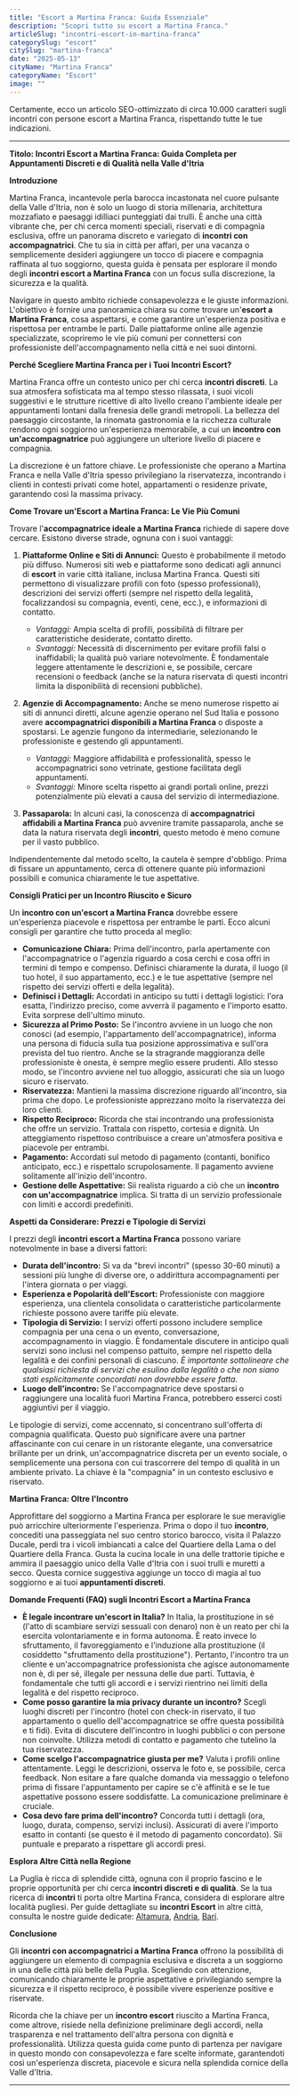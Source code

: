 ```yaml
---
title: "Escort a Martina Franca: Guida Essenziale"
description: "Scopri tutto su escort a Martina Franca."
articleSlug: "incontri-escort-in-martina-franca" 
categorySlug: "escort"
citySlug: "martina-franca"
date: "2025-05-13"
cityName: "Martina Franca"
categoryName: "Escort"
image: ""
---
```


Certamente, ecco un articolo SEO-ottimizzato di circa 10.000 caratteri sugli incontri con persone escort a Martina Franca, rispettando tutte le tue indicazioni.

---

**Titolo: Incontri Escort a Martina Franca: Guida Completa per Appuntamenti Discreti e di Qualità nella Valle d'Itria**

**Introduzione**

Martina Franca, incantevole perla barocca incastonata nel cuore pulsante della Valle d'Itria, non è solo un luogo di storia millenaria, architettura mozzafiato e paesaggi idilliaci punteggiati dai trulli. È anche una città vibrante che, per chi cerca momenti speciali, riservati e di compagnia esclusiva, offre un panorama discreto e variegato di **incontri con accompagnatrici**. Che tu sia in città per affari, per una vacanza o semplicemente desideri aggiungere un tocco di piacere e compagnia raffinata al tuo soggiorno, questa guida è pensata per esplorare il mondo degli **incontri escort a Martina Franca** con un focus sulla discrezione, la sicurezza e la qualità.

Navigare in questo ambito richiede consapevolezza e le giuste informazioni. L'obiettivo è fornire una panoramica chiara su come trovare un'**escort a Martina Franca**, cosa aspettarsi, e come garantire un'esperienza positiva e rispettosa per entrambe le parti. Dalle piattaforme online alle agenzie specializzate, scopriremo le vie più comuni per connettersi con professioniste dell'accompagnamento nella città e nei suoi dintorni.

**Perché Scegliere Martina Franca per i Tuoi Incontri Escort?**

Martina Franca offre un contesto unico per chi cerca **incontri discreti**. La sua atmosfera sofisticata ma al tempo stesso rilassata, i suoi vicoli suggestivi e le strutture ricettive di alto livello creano l'ambiente ideale per appuntamenti lontani dalla frenesia delle grandi metropoli. La bellezza del paesaggio circostante, la rinomata gastronomia e la ricchezza culturale rendono ogni soggiorno un'esperienza memorabile, a cui un **incontro con un'accompagnatrice** può aggiungere un ulteriore livello di piacere e compagnia.

La discrezione è un fattore chiave. Le professioniste che operano a Martina Franca e nella Valle d'Itria spesso privilegiano la riservatezza, incontrando i clienti in contesti privati come hotel, appartamenti o residenze private, garantendo così la massima privacy.

**Come Trovare un'Escort a Martina Franca: Le Vie Più Comuni**

Trovare l'**accompagnatrice ideale a Martina Franca** richiede di sapere dove cercare. Esistono diverse strade, ognuna con i suoi vantaggi:

1.  **Piattaforme Online e Siti di Annunci:** Questo è probabilmente il metodo più diffuso. Numerosi siti web e piattaforme sono dedicati agli annunci di **escort** in varie città italiane, inclusa Martina Franca. Questi siti permettono di visualizzare profili con foto (spesso professionali), descrizioni dei servizi offerti (sempre nel rispetto della legalità, focalizzandosi su compagnia, eventi, cene, ecc.), e informazioni di contatto.
    *   *Vantaggi:* Ampia scelta di profili, possibilità di filtrare per caratteristiche desiderate, contatto diretto.
    *   *Svantaggi:* Necessità di discernimento per evitare profili falsi o inaffidabili; la qualità può variare notevolmente. È fondamentale leggere attentamente le descrizioni e, se possibile, cercare recensioni o feedback (anche se la natura riservata di questi incontri limita la disponibilità di recensioni pubbliche).

2.  **Agenzie di Accompagnamento:** Anche se meno numerose rispetto ai siti di annunci diretti, alcune agenzie operano nel Sud Italia e possono avere **accompagnatrici disponibili a Martina Franca** o disposte a spostarsi. Le agenzie fungono da intermediarie, selezionando le professioniste e gestendo gli appuntamenti.
    *   *Vantaggi:* Maggiore affidabilità e professionalità, spesso le accompagnatrici sono vetrinate, gestione facilitata degli appuntamenti.
    *   *Svantaggi:* Minore scelta rispetto ai grandi portali online, prezzi potenzialmente più elevati a causa del servizio di intermediazione.

3.  **Passaparola:** In alcuni casi, la conoscenza di **accompagnatrici affidabili a Martina Franca** può avvenire tramite passaparola, anche se data la natura riservata degli **incontri**, questo metodo è meno comune per il vasto pubblico.

Indipendentemente dal metodo scelto, la cautela è sempre d'obbligo. Prima di fissare un appuntamento, cerca di ottenere quante più informazioni possibili e comunica chiaramente le tue aspettative.

**Consigli Pratici per un Incontro Riuscito e Sicuro**

Un **incontro con un'escort a Martina Franca** dovrebbe essere un'esperienza piacevole e rispettosa per entrambe le parti. Ecco alcuni consigli per garantire che tutto proceda al meglio:

*   **Comunicazione Chiara:** Prima dell'incontro, parla apertamente con l'accompagnatrice o l'agenzia riguardo a cosa cerchi e cosa offri in termini di tempo e compenso. Definisci chiaramente la durata, il luogo (il tuo hotel, il suo appartamento, ecc.) e le tue aspettative (sempre nel rispetto dei servizi offerti e della legalità).
*   **Definisci i Dettagli:** Accordati in anticipo su tutti i dettagli logistici: l'ora esatta, l'indirizzo preciso, come avverrà il pagamento e l'importo esatto. Evita sorprese dell'ultimo minuto.
*   **Sicurezza al Primo Posto:** Se l'incontro avviene in un luogo che non conosci (ad esempio, l'appartamento dell'accompagnatrice), informa una persona di fiducia sulla tua posizione approssimativa e sull'ora prevista del tuo rientro. Anche se la stragrande maggioranza delle professioniste è onesta, è sempre meglio essere prudenti. Allo stesso modo, se l'incontro avviene nel tuo alloggio, assicurati che sia un luogo sicuro e riservato.
*   **Riservatezza:** Mantieni la massima discrezione riguardo all'incontro, sia prima che dopo. Le professioniste apprezzano molto la riservatezza dei loro clienti.
*   **Rispetto Reciproco:** Ricorda che stai incontrando una professionista che offre un servizio. Trattala con rispetto, cortesia e dignità. Un atteggiamento rispettoso contribuisce a creare un'atmosfera positiva e piacevole per entrambi.
*   **Pagamento:** Accordati sul metodo di pagamento (contanti, bonifico anticipato, ecc.) e rispettalo scrupolosamente. Il pagamento avviene solitamente all'inizio dell'incontro.
*   **Gestione delle Aspettative:** Sii realista riguardo a ciò che un **incontro con un'accompagnatrice** implica. Si tratta di un servizio professionale con limiti e accordi predefiniti.

**Aspetti da Considerare: Prezzi e Tipologie di Servizi**

I prezzi degli **incontri escort a Martina Franca** possono variare notevolmente in base a diversi fattori:

*   **Durata dell'incontro:** Si va da "brevi incontri" (spesso 30-60 minuti) a sessioni più lunghe di diverse ore, o addirittura accompagnamenti per l'intera giornata o per viaggi.
*   **Esperienza e Popolarità dell'Escort:** Professioniste con maggiore esperienza, una clientela consolidata o caratteristiche particolarmente richieste possono avere tariffe più elevate.
*   **Tipologia di Servizio:** I servizi offerti possono includere semplice compagnia per una cena o un evento, conversazione, accompagnamento in viaggio. È fondamentale discutere in anticipo quali servizi sono inclusi nel compenso pattuito, sempre nel rispetto della legalità e dei confini personali di ciascuno. *È importante sottolineare che qualsiasi richiesta di servizi che esulino dalla legalità o che non siano stati esplicitamente concordati non dovrebbe essere fatta.*
*   **Luogo dell'incontro:** Se l'accompagnatrice deve spostarsi o raggiungere una località fuori Martina Franca, potrebbero esserci costi aggiuntivi per il viaggio.

Le tipologie di servizi, come accennato, si concentrano sull'offerta di compagnia qualificata. Questo può significare avere una partner affascinante con cui cenare in un ristorante elegante, una conversatrice brillante per un drink, un'accompagnatrice discreta per un evento sociale, o semplicemente una persona con cui trascorrere del tempo di qualità in un ambiente privato. La chiave è la "compagnia" in un contesto esclusivo e riservato.

**Martina Franca: Oltre l'Incontro**

Approfittare del soggiorno a Martina Franca per esplorare le sue meraviglie può arricchire ulteriormente l'esperienza. Prima o dopo il tuo **incontro**, concediti una passeggiata nel suo centro storico barocco, visita il Palazzo Ducale, perdi tra i vicoli imbiancati a calce del Quartiere della Lama o del Quartiere della Franca. Gusta la cucina locale in una delle trattorie tipiche e ammira il paesaggio unico della Valle d'Itria con i suoi trulli e muretti a secco. Questa cornice suggestiva aggiunge un tocco di magia al tuo soggiorno e ai tuoi **appuntamenti discreti**.

**Domande Frequenti (FAQ) sugli Incontri Escort a Martina Franca**

*   **È legale incontrare un'escort in Italia?** In Italia, la prostituzione in sé (l'atto di scambiare servizi sessuali con denaro) non è un reato per chi la esercita volontariamente e in forma autonoma. È reato invece lo sfruttamento, il favoreggiamento e l'induzione alla prostituzione (il cosiddetto "sfruttamento della prostituzione"). Pertanto, l'incontro tra un cliente e un'accompagnatrice professionista che agisce autonomamente non è, di per sé, illegale per nessuna delle due parti. Tuttavia, è fondamentale che tutti gli accordi e i servizi rientrino nei limiti della legalità e del rispetto reciproco.
*   **Come posso garantire la mia privacy durante un incontro?** Scegli luoghi discreti per l'incontro (hotel con check-in riservato, il tuo appartamento o quello dell'accompagnatrice se offre questa possibilità e ti fidi). Evita di discutere dell'incontro in luoghi pubblici o con persone non coinvolte. Utilizza metodi di contatto e pagamento che tutelino la tua riservatezza.
*   **Come scelgo l'accompagnatrice giusta per me?** Valuta i profili online attentamente. Leggi le descrizioni, osserva le foto e, se possibile, cerca feedback. Non esitare a fare qualche domanda via messaggio o telefono prima di fissare l'appuntamento per capire se c'è affinità e se le tue aspettative possono essere soddisfatte. La comunicazione preliminare è cruciale.
*   **Cosa devo fare prima dell'incontro?** Concorda tutti i dettagli (ora, luogo, durata, compenso, servizi inclusi). Assicurati di avere l'importo esatto in contanti (se questo è il metodo di pagamento concordato). Sii puntuale e preparato a rispettare gli accordi presi.

**Esplora Altre Città nella Regione**

La Puglia è ricca di splendide città, ognuna con il proprio fascino e le proprie opportunità per chi cerca **incontri discreti e di qualità**. Se la tua ricerca di **incontri** ti porta oltre Martina Franca, considera di esplorare altre località pugliesi. Per guide dettagliate su **incontri Escort** in altre città, consulta le nostre guide dedicate: [Altamura](/altamura/escort/incontri-escort-in-altamura), [Andria](/andria/escort/incontri-escort-in-andria), [Bari](/bari/escort/incontri-escort-in-bari).

**Conclusione**

Gli **incontri con accompagnatrici a Martina Franca** offrono la possibilità di aggiungere un elemento di compagnia esclusiva e discreta a un soggiorno in una delle città più belle della Puglia. Scegliendo con attenzione, comunicando chiaramente le proprie aspettative e privilegiando sempre la sicurezza e il rispetto reciproco, è possibile vivere esperienze positive e riservate.

Ricorda che la chiave per un **incontro escort** riuscito a Martina Franca, come altrove, risiede nella definizione preliminare degli accordi, nella trasparenza e nel trattamento dell'altra persona con dignità e professionalità. Utilizza questa guida come punto di partenza per navigare in questo mondo con consapevolezza e fare scelte informate, garantendoti così un'esperienza discreta, piacevole e sicura nella splendida cornice della Valle d'Itria.

---
